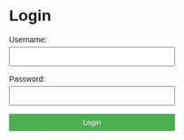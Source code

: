 <!DOCTYPE html>
<html lang="en">
<head>
    <meta charset="UTF-8">
    <meta name="viewport" content="width=device-width, initial-scale=1.0">
    <title>Deployment </title>
    <style>
        body {
            font-family: Arial, sans-serif;
            margin: 50px;
        }
        .auth-form {
            max-width: 300px;
            margin: auto;
        }
        .form-group {
            margin-bottom: 15px;
        }
        label {
            display: block;
            margin-bottom: 5px;
        }
        input {
            width: 100%;
            padding: 8px;
            box-sizing: border-box;
        }
        button {
            width: 100%;
            padding: 8px;
            background-color: #4CAF50;
            color: white;
            border: none;
            cursor: pointer;
        }
        button:hover {
            background-color: #45a049;
        }
    </style>
</head>
<body>

<div class="auth-form">
    <h1>Login</h1>
    <div class="form-group">
        <label for="username">Username:</label>
        <input type="text" id="username" required>
    </div>
    <div class="form-group">
        <label for="password">Password:</label>
        <input type="password" id="password" required>
    </div>
    <button type="button" onclick="login()">Login</button>
</div>

<script>
    async function login() {
        const username = document.getElementById('username').value;
        const password = document.getElementById('password').value;

        const hashedPassword = await hashPassword(password);

        const response = await fetch('https://your-backend-url.onrender.com/login', {
            method: 'POST',
            headers: {
                'Content-Type': 'application/json'
            },
            body: JSON.stringify({ username, password: hashedPassword })
        });

        const result = await response.json();
        if (result.success) {
            alert('Login successful!');
        } else {
            alert('Login failed: ' + result.message);
        }
    }

    async function hashPassword(password) {
        const encoder = new TextEncoder();
        const data = encoder.encode(password);
        const hashBuffer = await crypto.subtle.digest('SHA-256', data);
        const hashArray = Array.from(new Uint8Array(hashBuffer));
        return hashArray.map(b => b.toString(16).padStart(2, '0')).join('');
    }
</script>

</body>
</html>


